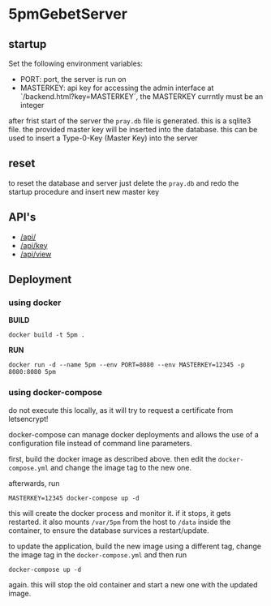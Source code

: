 # 5pmGebetServer

## startup
Set the following environment variables:
- PORT: port, the server is run on
- MASTERKEY: api key for accessing the admin interface at ´/backend.html?key=MASTERKEY´, the MASTERKEY currntly must be an integer

after frist start of the server the `pray.db` file is generated. this is a sqlite3 file.
the provided master key will be inserted into the database.
this can be used to insert a Type-0-Key (Master Key) into the server

## reset
to reset the database and server just delete the ```pray.db``` and redo the startup procedure and insert new master key


## API's
* [/api/](doc/api_.md)
* [/api/key](doc/api_key.md)
* [/api/view](doc/api_view.md)

## Deployment
### using docker
**BUILD**
```shell script
docker build -t 5pm .
```

**RUN**
```shell script
docker run -d --name 5pm --env PORT=8080 --env MASTERKEY=12345 -p 8080:8080 5pm
```

### using docker-compose
do not execute this locally, as it will try to request a certificate from letsencrypt!

docker-compose can manage docker deployments and allows the use of a configuration file instead of command line parameters.

first, build the docker image as described above.
then edit the ```docker-compose.yml``` and change the image tag to the new one.

afterwards, run
```shell script
MASTERKEY=12345 docker-compose up -d
```

this will create the docker process and monitor it.
if it stops, it gets restarted.
it also mounts ```/var/5pm``` from the host to ```/data``` inside the container, to ensure the database survices a restart/update.

to update the application, build the new image using a different tag, change the image tag in the ```docker-compose.yml``` and then run
```shell script
docker-compose up -d
```
again. this will stop the old container and start a new one with the updated image.
